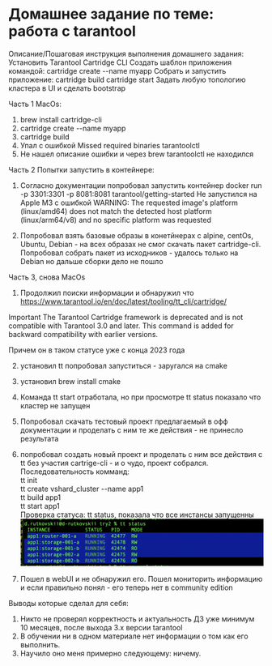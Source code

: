 # Домашнее задание по теме: работа с tarantool

Описание/Пошаговая инструкция выполнения домашнего задания:
Установить Tarantool Cartridge CLI
Создать шаблон приложения командой:
cartridge create --name myapp
Собрать и запустить приложение:
cartridge build
cartridge start
Задать любую топологию кластера в UI и сделать bootstrap

Часть 1 MacOs:  

1. brew install cartridge-cli
2. cartridge create --name myapp
3. cartridge build
4. Упал с ошибкой Missed required binaries tarantoolctl
5. Не нашел описание ошибки и через brew tarantoolctl не находился

Часть 2 Попытки запустить в контейнере: 

1. Согласно документации попробовал запустить контейнер
docker run -p 3301:3301 -p 8081:8081 tarantool/getting-started
Не запустился на Apple M3 c ошибкой WARNING: The requested image's platform (linux/amd64) does not match the detected host platform (linux/arm64/v8) and no specific platform was requested

2. Попробовал взять базовые образы в конетйнерах с alpine, centOs, Ubuntu, Debian  - на всех образах не смог скачать пакет cartridge-cli. Попробовал собрать пакет из исходников - удалось только на Debian но дальше сборки дело не пошло 

Часть 3, снова MacOs

1. Продолжил поиски информации и обнаружил что 
https://www.tarantool.io/en/doc/latest/tooling/tt_cli/cartridge/

Important
The Tarantool Cartridge framework is deprecated and is not compatible with Tarantool 3.0 and later. This command is added for backward compatibility with earlier versions.

Причем он в таком статусе уже с конца 2023 года

2. установил tt  попробовал запуститься - заругался на  cmake

3. установил brew install cmake
4. Команда tt start отработала, но при просмотре tt status показало что кластер не запущен
4. Попробовал скачать тестовый проект предлагаемый в офф документации и проделать с ним те же действия - не принесло результата
5. попробовал создать новый проект и проделать с ним все действия с tt без участия cartrige-cli - и о чудо, проект собрался. 
Последовательность комманд: \
tt init\
tt create vshard_cluster --name app1 \
tt build app1 \
tt start app1 \
Проверка статуса: tt status, показала что все инстансы запущенны
![alt text](image.png)
6. Пошел в webUI и не обнаружил его. Пошел мониторить информацию  и если правильно понял - его теперь нет в community edition

Выводы которые сделал для себя:
1) Никто не проверял корректность и актуальность ДЗ уже минимум 10 месяцев, после выхода 3.x версии tarantool
2) В обучении ни в одном материале нет информации о том как его выполнить.
3) Научило оно меня примерно следующему: ничему.



